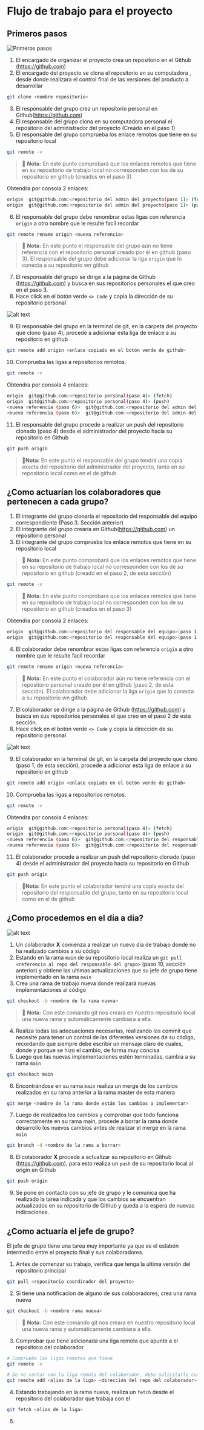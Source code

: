 # Flujo de trabajo para el proyecto

## Primeros pasos

![Primeros pasos](01-1.png)

1. El encargado de organizar el proyecto crea un repositorio en el Github (https://github.com)
2. El encargado del proyecto se clona el repositorio en su computadora , desde donde realizara el control final de las versiones del producto a desarrollar

```BASH
git clone <nombre repositorio>
```

3. El responsable del grupo crea un repositorio personal en Github(https://github.com)
4. El responsable del grupo clona en su computadora personal el repositorio del administrador del proyecto (Creado en el paso 1)
5. El responsable del grupo comprueba los enlace remotos que tiene en su repositorio local

```BASH
git remote -v
```

> 📢  **Nota:** En este punto comprobara que los enlaces remotos que tiene en su repositorio de trabajo local no corresponden con los de su repositorio en github (creados en el paso 3)

Obtendra por consola 2 enlaces:
```BASH
origin  git@github.com:<repositorio del admin del proyecto(paso 1)> (fetch)
origin  git@github.com:<repositorio del admin del proyecto(paso 1)> (push)
```

6. El responsable del grupo debe renombrar estas ligas con referencia `origin` a otro nombre que le resulte facil recordar

```BASH
git remote rename origin <nueva referencia>
```

> 📢 **Nota:**  En este punto el responsable del grupo aún no tiene referencia con el repositorio personal creado por él en github (paso 3).
El responsable del grupo debe adicionar la liga `origin` que lo conecta a su repositorio wn github

7. El responsable del grupo se dirige a la página de Github (https://github.com) y busca en sus repositorios personales el que creo en el paso 3.
8. Hace click en el botón verde `<> Code` y copia la dirección de su repositorio personal

![alt text](image.png)

9. El responsable del grupo en la terminal de git, en la carpeta del proyecto que clono (paso 4), procede a adicionar esta liga de enlace a su repositorio en github

```BASH
git remote add origin <enlace copiado en el botón verde de github>
```

10. Comprueba las ligas a repositorios remotos.

```BASH
git remote -v
```

Obtendra por consola 4 enlaces:
```BASH
origin  git@github.com:<repositorio personal(paso 4)> (fetch)
origin  git@github.com:<repositorio personal(paso 4)> (push)
<nueva referencia (paso 6)>  git@github.com:<repositorio del admin del proyecto(paso 1)> (fetch)
<nueva referencia (paso 6)>  git@github.com:<repositorio del admin del proyecto(paso 1)> (push)
```

11. El responsable del grupo procede a realizar un push del repositorio clonado (paso 4) desde el administrador del proyecto hacia su repositorio en Github

```BASH
git push origin
```
>📢**Nota:** En este punto el responsable del grupo tendrá una copia exacta del repositorio del administrador del proyecto, tanto en su repositorio local como en el de github

## ¿Como actuarían los colaboradores que pertenecen a cada grupo?

1. El integrante del grupo clonaría el repositorio del responsable del equipo correspondiente (Paso 3. Sección anterior)
2. El integrante del grupo crearía en Github(https://github.com) un repositorio personal
3. El integrante del grupo comprueba los enlace remotos que tiene en su repositorio local


> 📢  **Nota:** En este punto comprobará que los enlaces remotos que tiene en su repositorio de trabajo local no corresponden con los de su repositorio en github (creado en el paso 2, de esta sección)

```BASH
git remote -v
```
> 📢  **Nota:** En este punto comprobara que los enlaces remotos que tiene en su repositorio de trabajo local no corresponden con los de su repositorio en github (creados en el paso 3)

Obtendra por consola 2 enlaces:
```BASH
origin  git@github.com:<repositorio del responsable del equipo>(paso 1)> (fetch)
origin  git@github.com:<repositorio del responsable del equipo>(paso 1)> (push)
```

4. El colaborador debe renombrar estas ligas con referencia `origin` a otro nombre que le resulte facil recordar

```BASH
git remote rename origin <nueva referencia>
```

> 📢 **Nota:**  En este punto el colaborador aún no tiene referencia con el repositorio personal creado por él en github (paso 2, de esta sección).
El colaborador debe adicionar la liga `origin` que lo conecta a su repositorio wn github

7. El colaborador se dirige a la página de Github (https://github.com) y busca en sus repositorios personales el que creo en el paso 2 de esta sección.
8. Hace click en el botón verde `<> Code` y copia la dirección de su repositorio personal

![alt text](image.png)

9. El colaborador en la terminal de git, en la carpeta del proyecto que clono (paso 1, de esta sección), procede a adicionar esta liga de enlace a su repositorio en github

```BASH
git remote add origin <enlace copiado en el botón verde de github>
```

10. Comprueba las ligas a repositorios remotos.

```BASH
git remote -v
```

Obtendra por consola 4 enlaces:
```BASH
origin  git@github.com:<repositorio personal(paso 4)> (fetch)
origin  git@github.com:<repositorio personal(paso 4)> (push)
<nueva referencia (paso 6)>  git@github.com:<repositorio del responsable del grupo(paso 1)> (fetch)
<nueva referencia (paso 6)>  git@github.com:<repositorio del responsable del grupo(paso 1)> (push)
```

11. El colaborador procede a realizar un push del repositorio clonado (paso 4) desde el administrador del proyecto hacia su repositorio en Github

```BASH
git push origin
```
>📢**Nota:** En este punto el colaborador tendrá una copia exacta del repositorio del responsable del grupo, tanto en su repositorio local como en el de github

## ¿Como procedemos en el día a día?

![alt text](flow2.svg)

1. Un colaborador **X** comienza a realizar un nuevo dia de trabajo donde no ha realizado cambios a su código
2. Estando en la rama `main` de su repositorio local realiza un `git pull <referencia al repo del responsable del grupo>` (paso 10, sección anterior) y obtiene las ultimas actualizaciones que su jefe de grupo tiene implementado en la rama `main`
3. Crea una rama de trabajo nueva donde realizará nuevas implementaciones al código

```BASH
git checkout -b <nombre de la rama nueva>
```

> 📢 **Nota:** Con este comando git nos creara en nuestro repositorio local una nueva rama y automáticamente cambiara a ella.

4. Realiza todas las adecuaciones necesarias, realizando los commit que necesite para tener un control de las diferentes versiones de su código, recordando que siempre debe escribir un mensaje claro de cuales, donde y porque se hizo el cambio, de forma muy concisa
5. Luego que las nuevas implementaciones estén terminadas, cambia a su rama `main`

```BASH
git checkout main
```

6. Encontrándose en su rama `main` realiza un merge de los cambios realizados en su rama anterior a la rama master de esta manera

```BASH
git merge <nombre de la rama donde están los cambios a implementar>
```

7. Luego de realizados los cambios y comprobar que todo funciona correctamente en su rama main, procede a borrar la rama donde desarrollo los nuevos cambios antes de realizar el merge en la rama `main`

```BASH
git branch -d <nombre de la rama a borrar>
```

8. El colaborador **X** procede a actualizar su repositorio en Github (https://github.com), para esto realiza un `push` de su repositorio local al origin en Github

```BASH
git push origin
```

9. Se pone en contacto con su jefe de grupo y le comunica que ha realizado la tarea indicada y que los cambios se encuentran actualizados en su repositorio de Github y queda a la espera de nuevas indicaciones.

## ¿Como actuaría el jefe de grupo?

El jefe de grupo tiene una tarea muy importante ya que es el eslabón intermedio entre el proyecto final y sus colaboradores.

1. Antes de comenzar su trabajo, verifica que tenga la ultima versión del repositorio principal

```BASH
git pull <repositorio coordinador del proyecto>
```

2. Si tiene una notificacion de alguno de sus colaboradores, crea una rama nueva

```BASh
git checkout -b <nombre rama nueva>
```

> 📢 **Nota:** Con este comando git nos creara en nuestro repositorio local una nueva rama y automáticamente cambiara a ella.

3. Comprobar que tiene adicionada una liga remota que apunte a el repositorio del colaborador

```BASH
# Comprueba las ligas remotas que tiene
git remote -v

# De no contar con la liga remota del colaborador, debe solicitarle cual es la dirección de su repositorio y proceder adicionarla
git remote add <alias de la liga> <dirección del repo del colaborador>
```

4. Estando trabajando en la rama nueva, realiza un `fetch` desde el repositorio del colaborador que trabaja con el

```BASH
git fetch <alias de la liga>
```

5. 



